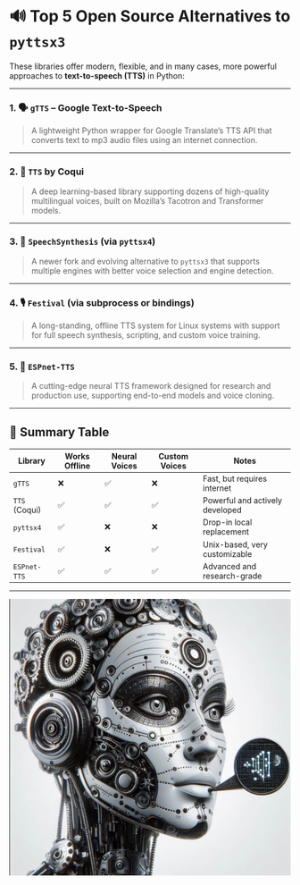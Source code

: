 

# 🔊 Top 5 Open Source Alternatives to `pyttsx3`

These libraries offer modern, flexible, and in many cases, more powerful approaches to **text-to-speech (TTS)** in Python:

---

### 1. 🗣️ `gTTS` – Google Text-to-Speech
> A lightweight Python wrapper for Google Translate’s TTS API that converts text to mp3 audio files using an internet connection.

---

### 2. 🧠 `TTS` by Coqui
> A deep learning-based library supporting dozens of high-quality multilingual voices, built on Mozilla’s Tacotron and Transformer models.

---

### 3. 🧩 `SpeechSynthesis` (via `pyttsx4`)
> A newer fork and evolving alternative to `pyttsx3` that supports multiple engines with better voice selection and engine detection.

---

### 4. 🎙️ `Festival` (via subprocess or bindings)
> A long-standing, offline TTS system for Linux systems with support for full speech synthesis, scripting, and custom voice training.

---

### 5. 🤖 `ESPnet-TTS`
> A cutting-edge neural TTS framework designed for research and production use, supporting end-to-end models and voice cloning.

---

## 📌 Summary Table

| Library         | Works Offline | Neural Voices | Custom Voices | Notes                        |
|----------------|---------------|----------------|----------------|------------------------------|
| `gTTS`          | ❌            | ✅             | ❌             | Fast, but requires internet  |
| `TTS` (Coqui)   | ✅            | ✅             | ✅             | Powerful and actively developed |
| `pyttsx4`       | ✅            | ❌             | ❌             | Drop-in local replacement     |
| `Festival`      | ✅            | ❌             | ✅             | Unix-based, very customizable |
| `ESPnet-TTS`    | ✅            | ✅             | ✅             | Advanced and research-grade   |

---

![Image](text_to_speach.png)

